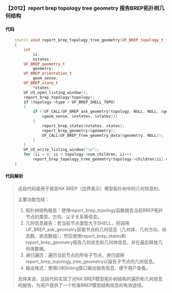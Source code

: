 ### 【2012】report brep topology tree geometry 报告BREP拓扑树几何结构

#### 代码

```cpp
    static void report_brep_topology_tree_geometry(UF_BREP_topology_t *topology)  
    {  
        int  
            ii,  
            nstates;  
        UF_BREP_geometry_t  
            geometry;  
        UF_BREP_orientation_t  
            geom_sense;  
        UF_BREP_state_t  
            *states;  
        UF_UI_open_listing_window();  
        report_brep_topology(topology);  
        if (topology->type > UF_BREP_SHELL_TOPO)  
        {  
            if (!UF_CALL(UF_BREP_ask_geometry(topology, NULL, NULL, &geometry,  
                &geom_sense, &nstates, &states)))  
            {  
                report_brep_states(nstates, states);  
                report_brep_geometry(&geometry);  
                UF_CALL(UF_BREP_free_geometry_data(&geometry, NULL));  
            }  
        }  
        UF_UI_write_listing_window("\n");  
        for (ii = 0; ii < topology->num_children; ii++)  
            report_brep_topology_tree_geometry(topology->children[ii].child);  
    }

```

#### 代码解析

> 这段代码是用于报告NX BREP（边界表示）模型拓扑树中的几何信息的。
>
> 主要功能包括：
>
> 1. 拓扑树结构报告：使用report_brep_topology函数报告当前BREP拓扑节点的类型、方向、父子关系等信息。
> 2. 几何信息报告：若当前节点类型大于SHELL，则调用UF_BREP_ask_geometry获取节点的几何信息（几何体、几何方向、状态数、状态数组），然后使用report_brep_states和report_brep_geometry报告几何状态和几何体信息，并在最后释放几何体数据。
> 3. 递归遍历：遍历当前节点的所有子节点，递归调用report_brep_topology_tree_geometry以报告子节点的几何信息。
> 4. 输出格式：使用UI的listing窗口输出报告信息，便于用户查看。
>
> 总体来说，这段代码实现了对NX BREP模型拓扑树结构的遍历和几何信息的报告，为用户提供了一个检查BREP模型结构信息的有效途径。
>
